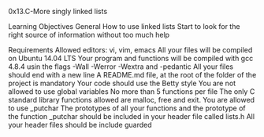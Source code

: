 0x13.C-More singly linked lists

Learning Objectives
General
	How to use linked lists
	Start to look for the right source of information without too much help

Requirements
	Allowed editors: vi, vim, emacs
	All your files will be compiled on Ubuntu 14.04 LTS
	Your program and functions will be compiled with gcc 4.8.4 usin the flags -Wall -Werror -Wextra and -pedantic
	All your files should end with a new line
	A README.md file, at the root of the folder of the project is mandatory
	Your code should use the Betty style
	You are not allowed to use global variables
	No more than 5 functions per file
	The only C standard library functions allowed are malloc, free and exit.
	You are allowed to use _putchar
	The prototypes of all your functions and the prototype of the function _putchar should be included in your header file called lists.h
	All your header files should be include guarded
